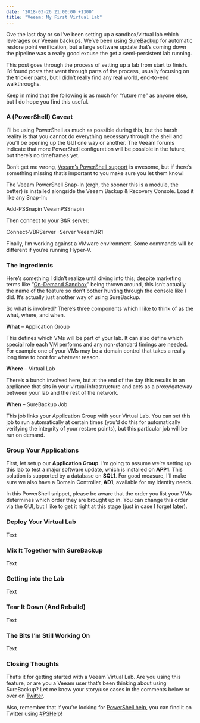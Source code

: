 ```yaml
---
date: "2018-03-26 21:00:00 +1300"
title: "Veeam: My First Virtual Lab"
---
```


Ove the last day or so I’ve been setting up a sandbox/virtual lab which
leverages our Veeam backups. We’ve been using
[SureBackup](https://www.veeam.com/videos/surebackup-how-it-works-22.html) for
automatic restore point verification, but a large software update that’s coming
down the pipeline was a really good excuse the get a semi-persistent lab
running.

This post goes through the process of setting up a lab from start to finish. I’d
found posts that went through parts of the process, usually focusing on the
trickier parts, but I didn’t really find any real world, end-to-end
walkthroughs.

Keep in mind that the following is as much for “future me” as anyone else, but I
do hope you find this useful.

### A (PowerShell) Caveat

I’ll be using PowerShell as much as possible during this, but the harsh reality
is that you cannot do everything necessary through the shell and you’ll be
opening up the GUI one way or another. The Veeam forums indicate that more
PowerShell configuration will be possible in the future, but there’s no
timeframes yet.

Don’t get me wrong, [Veeam’s PowerShell
support](https://helpcenter.veeam.com/docs/backup/powershell/getting_started.html?ver=95)
is awesome, but if there’s something missing that’s important to you make sure
you let them know!

The Veeam PowerShell Snap-In (ergh, the sooner this is a module, the better) is
installed alongside the Veeam Backup & Recovery Console. Load it like any
Snap-In:

Add-PSSnapin VeeamPSSnapin

Then connect to your B&R server:

Connect-VBRServer -Server VeeamBR1

Finally, I’m working against a VMware environment. Some commands will be
different if you’re running Hyper-V.

### The Ingredients

Here’s something I didn’t realize until diving into this; despite marketing
terms like “[On-Demand
Sandbox](https://helpcenter.veeam.com/docs/backup/vsphere/sandbox.html?ver=95)”
being thrown around, this isn’t actually the name of the feature so don’t bother
hunting through the console like I did. It’s actually just another way of using
SureBackup.

So what is involved? There’s three components which I like to think of as the
what, where, and when.

**What** – Application Group

This defines which VMs will be part of your lab. It can also define which
special role each VM performs and any non-standard timings are needed. For
example one of your VMs may be a domain control that takes a really long time to
boot for whatever reason.

**Where** – Virtual Lab

There’s a bunch involved here, but at the end of the day this results in an
appliance that sits in your virtual infrastructure and acts as a proxy/gateway
between your lab and the rest of the network.

**When** – SureBackup Job

This job links your Application Group with your Virtual Lab. You can set this
job to run automatically at certain times (you’d do this for automatically
verifying the integrity of your restore points), but this particular job will be
run on demand.

### Group Your Applications

First, let setup our **Application Group**. I’m going to assume we’re setting up
this lab to test a major software update, which is installed on **APP1**. This
solution is supported by a database on **SQL1**. For good measure, I’ll make
sure we also have a Domain Controller, **AD1**, available for my identity needs.

In this PowerShell snippet, please be aware that the order you list your VMs
determines which order they are brought up in. You can change this order via the
GUI, but I like to get it right at this stage (just in case I forget later).

### Deploy Your Virtual Lab

Text

### Mix It Together with SureBackup

Text

### Getting into the Lab

Text

### Tear It Down (And Rebuild)

Text

### The Bits I’m Still Working On

Text

### Closing Thoughts

That’s it for getting started with a Veeam Virtual Lab. Are you using this
feature, or are you a Veeam user that’s been thinking about using SureBackup?
Let me know your story/use cases in the comments below or over on
[Twitter](https://twitter.com/WindosNZ).

Also, remember that if you’re looking for [PowerShell
help](https://king.geek.nz/2018/03/20/pshelp-twitter/), you can find it on
Twitter using
[\#PSHelp](https://twitter.com/search?f=tweets&vertical=default&q=%23pshelp&src=typd)!
